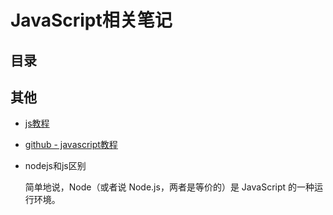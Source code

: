 # JavaScript相关笔记
## 目录

## 其他
- [js教程](http://www.w3school.com.cn/js/index.asp)

- [github - javascript教程](https://github.com/javascript-tutorial/zh.javascript.info)

- nodejs和js区别

    简单地说，Node（或者说 Node.js，两者是等价的）是 JavaScript 的一种运行环境。